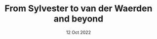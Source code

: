---
layout: post
date: 12 Oct 2022
title: "From Sylvester to van der Waerden and beyond"
venue: Sabancı Algebra Seminar (Ankara, Turkey)
---
